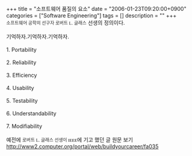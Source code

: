 +++
title = "소프트웨어 품질의 요소"
date = "2006-01-23T09:20:00+0900"
categories = ["Software Engineering"]
tags = []
description = ""
+++
<span class="copyright_entry" style="display:block;" title="소프트웨어 품질의 요소@@**@@http://shed.egloos.com/1239814"></span>
<span class="Apple-style-span" style="border-collapse: separate; color: rgb(45, 45, 45); font-family: 굴림; font-size: 12px; font-style: normal; font-variant: normal; font-weight: normal; letter-spacing: normal; line-height: normal; orphans: 2; text-align: left; text-indent: 0px; text-transform: none; white-space: normal; widows: 2; word-spacing: 0px;">소프트웨어 공학의 선구자 <a href="search.html?e=1&amp;option=2&amp;q=%B7%CE%B9%F6%C6%AE+L.+%B1%DB%B7%A1%BD%BA&amp;f=1" title="로버트 L. 글래스" style="font-family: 굴림,Gulim; font-size: 12px; color: rgb(45, 45, 45); text-decoration: none;">로버트 L. 글래스</a></span> 선생의 정의이다.
<br>
<br>기억하자.기억하자.기억하자.
<br>
<br>1.&nbsp;Portability
<br>
<br>2.&nbsp;Reliability
<br>
<br>3.&nbsp;Efficiency
<br>
<br>4.&nbsp;Usability
<br>
<br>5.&nbsp;Testability
<br>
<br>6.&nbsp;Understandability
<br>
<br>7.&nbsp;Modifiability
<br>
<br>예전에 
<span class="Apple-style-span" style="border-collapse: separate; color: rgb(45, 45, 45); font-family: 굴림; font-size: 12px; font-style: normal; font-variant: normal; font-weight: normal; letter-spacing: normal; line-height: normal; orphans: 2; text-align: left; text-indent: 0px; text-transform: none; white-space: normal; widows: 2; word-spacing: 0px;"> <a href="search.html?e=1&amp;option=2&amp;q=%B7%CE%B9%F6%C6%AE+L.+%B1%DB%B7%A1%BD%BA&amp;f=1" title="로버트 L. 글래스" style="font-family: 굴림,Gulim; font-size: 12px; color: rgb(45, 45, 45); text-decoration: none;">로버트 L. 글래스</a> 선생이 </span>
<span class="Apple-style-span" style="border-collapse: collapse; color: rgb(0, 0, 0); font-family: Verdana; font-size: 11px; font-variant: normal; font-weight: normal; letter-spacing: normal; line-height: 13px; orphans: 2; text-indent: 0px; text-transform: none; white-space: normal; widows: 2; word-spacing: 0px;">IEEE</span>에 기고 했던 글 원문 보기 
<br>
<a href="http://www2.computer.org/portal/web/buildyourcareer/fa035">http://www2.computer.org/portal/web/buildyourcareer/fa035</a>
<br> 
<!--
       <rdf:RDF xmlns:rdf="http://www.w3.org/1999/02/22-rdf-syntax-ns#"
		    xmlns:dc="http://purl.org/dc/elements/1.1/"
		    xmlns:trackback="http://madskills.com/public/xml/rss/module/trackback/">
       <rdf:Description
	        rdf:about="http://shed.egloos.com/1239814"
	        dc:identifier="http://shed.egloos.com/1239814"
	        dc:title="소프트웨어 품질의 요소"
	        trackback:ping="http://shed.egloos.com/tb/1239814"/>
       </rdf:RDF>
       -->

<ul></ul>